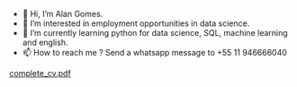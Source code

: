 - 👋 Hi, I’m Alan Gomes. 
- 👀 I’m interested in employment opportunities in data science. 
- 🌱 I’m currently learning python for data science, SQL, machine learning and english. 
- 📫 How to reach me ? Send a whatsapp message to +55 11 946666040

<!---
gomesalan/gomesalan is a ✨ special ✨ repository because its `README.md` (this file) appears on your GitHub profile.
You can click the Preview link to take a look at your changes.
--->
[complete_cv.pdf](https://github.com/gomesalan/CV/files/7325877/complete_cv.pdf)
